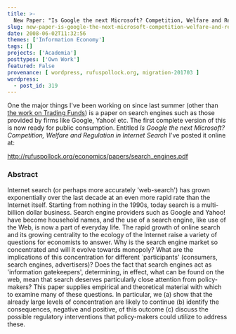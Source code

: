 ```yaml
---
title: >-
  New Paper: "Is Google the next Microsoft? Competition, Welfare and Regulation in Internet Search"
slug: new-paper-is-google-the-next-microsoft-competition-welfare-and-regulation-in-internet-search
date: 2008-06-02T11:32:56
themes: ['Information Economy']
tags: []
projects: ['Academia']
posttypes: ['Own Work']
featured: False
provenance: [ wordpress, rufuspollock.org, migration-201703 ]
wordpress:
  - post_id: 319
---
```


One the major things I've been working on since last summer (other than [the work on Trading Funds](http://www.rufuspollock.org/2008/03/12/models-of-public-sector-information-provision-via-trading-funds-report-published-today/)) is a paper on search engines such as those provided by firms like Google, Yahoo! etc. The first complete version of this is now ready for public consumption. Entitled *Is Google the next Microsoft? Competition, Welfare and Regulation in Internet Search* I've posted it online at:

<http://rufuspollock.org/economics/papers/search_engines.pdf>

### Abstract

Internet search (or perhaps more accurately 'web-search') has grown exponentially over the last decade at an even more rapid rate than the Internet itself. Starting from nothing in the 1990s, today search is a multi-billion dollar business. Search engine providers such as Google and Yahoo! have become household names, and the use of a search engine, like use of the Web, is now a part of everyday life. The rapid growth of online search and its growing centrality to the ecology of the Internet raise a variety of questions for economists to answer. Why is the search engine market so concentrated and will it evolve towards monopoly? What are the implications of this concentration for different `participants' (consumers, search engines, advertisers)? Does the fact that search engines act as 'information gatekeepers', determining, in effect, what can be found on the web, mean that search deserves particularly close attention from policy-makers? This paper supplies empirical and theoretical material with which to examine many of these questions. In particular, we (a) show that the already large levels of concentration are likely to continue (b) identify the consequences, negative and positive, of this outcome (c) discuss the possible regulatory interventions that policy-makers could utilize to address these.


